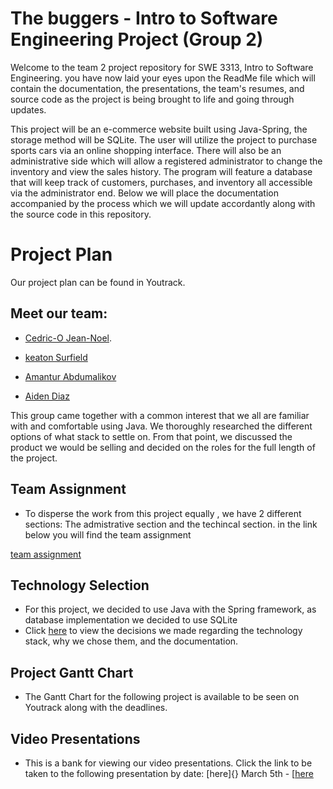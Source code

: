 # **The buggers - Intro to Software Engineering Project (Group 2)**

Welcome to the team 2 project repository for SWE 3313, Intro to Software Engineering. you have now laid your eyes upon the ReadMe file which will contain the documentation, the presentations, the team's resumes, and source code as the project is being brought to life and going through updates. 

This project will be an e-commerce website built using Java-Spring, the storage method will be SQLite.
The user will utilize the project to purchase sports cars via an online shopping interface. 
There will also be an administrative side which will allow a registered administrator to change the inventory and view the sales history.
The program will feature a database that will keep track of customers, purchases, and inventory all accessible via the administrator end.
Below we will place the documentation accompanied by the process which we will update accordantly along with the source code in this repository.


# **Project Plan**
Our project plan can be found in Youtrack.

## Meet our team: 
 - [Cedric-O Jean-Noel](/Resumes/Cedric_resume.md).


 - [keaton Surfield](/Resumes/Keaton_Resume.md)


  - [Amantur Abdumalikov](/Resumes/Amantur'sResume.md)


 - [Aiden Diaz](/Aiden_resume.md)

   
This group came together with a common interest that we all are familiar with and comfortable using Java.
We thoroughly researched the different options of what stack to settle on. 
From that point, we discussed the product we would be selling and decided on the roles for the full length of the
project.
## Team Assignment


- To disperse the work from this project equally , we have 2 different sections: The admistrative section and the techincal section. in the link below you will find the team assignment

  
[team assignment](Team_Assignments.md)

## **Technology Selection**


- For this project, we decided to use Java with the Spring framework, as database implementation we decided to use SQLite
- Click [here](/technologyRequirements.md) to view the decisions we made regarding the technology stack, why we chose them, and the documentation.

## **Project Gantt Chart**
- The Gantt Chart for the following project is available to be seen on Youtrack along with the deadlines.

## **Video Presentations**
- This is a bank for viewing our video presentations. Click the link to be taken to the following presentation by date: [here]{}
  March 5th - [[here](https://drive.google.com/file/d/1CGC0eT-u1l_KQ_GLPqiV0sZoJ8xF_D01/view?usp=sharing)


